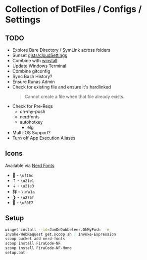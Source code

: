 # Collection of DotFiles / Configs / Settings


## TODO

* Explore Bare Directory / SymLink across folders
* Sunset [gists/cloudSettings](https://gist.github.com/KyleMit/9e22c8ecf6d7f5504edbfffe6dce6dcf)
* Combine with [winstall](https://github.com/KyleMit/winstall)
* Update Windows Terminal
* Combine gitconfig
* Sync Bash History?
* Ensure Runas Admin
* Check for existing file and ensure it's hardlinked
  > Cannot create a file when that file already exists.
* Check for Pre-Reqs
  * oh-my-posh
  * nerdfonts
  * autohotkey
    * elg
* Multi-OS Support?
* Turn off App Execution Aliases

## Icons

Available via [Nerd Fonts](https://www.nerdfonts.com/)

*  - `\uf16c`
* ⇡ - `\u21e1`
* ⇣ - `\u21e3`
* 祥 - `\ufa1a`
* ❯ - `\u276f`
*  - `\uF0E7`


## Setup

```bash
winget install --id=JanDeDobbeleer.OhMyPosh  -e
Invoke-WebRequest get.scoop.sh | Invoke-Expression
scoop bucket add nerd-fonts
scoop install FiraCode-NF
scoop install FiraCode-NF-Mono
setup.bat
```

